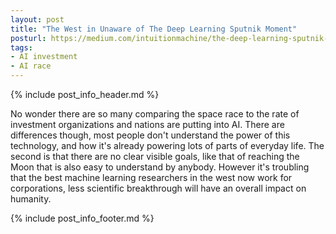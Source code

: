 ```yaml
---
layout: post
title: "The West in Unaware of The Deep Learning Sputnik Moment"
posturl: https://medium.com/intuitionmachine/the-deep-learning-sputnik-moment-3e5e7c41c5dd
tags:
- AI investment
- AI race
---
```


{% include post_info_header.md %}

No wonder there are so many comparing the space race to the rate of investment organizations and nations are putting into AI. There are differences though, most people don't understand the power of this technology, and how it's already powering lots of parts of everyday life. The second is that there are no clear visible goals, like that of reaching the Moon that is also easy to understand by anybody. However it's troubling that the best machine learning researchers in the west now work for corporations, less scientific breakthrough will have an overall impact on humanity.

<!--more-->
{% include post_info_footer.md %}
